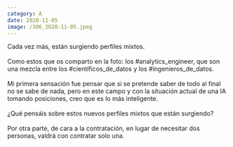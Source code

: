 ```yaml
--- 
category: A 
date: 2020-11-05 
image: /306_2020-11-05.jpeg 
--- 
```


Cada vez más, están surgiendo perfiles mixtos. <br><br>Como estos que os comparto en la foto: los #analytics_engineer, que son una mezcla entre los #científicos_de_datos y los #ingenieros_de_datos. <br><br>Mi primera sensación fue pensar que si se pretende saber de todo al final no se sabe de nada, pero en este campo y con la situación actual de una IA tomando posiciones, creo que es lo más inteligente.<br><br>¿Qué pensáis sobre estos nuevos perfiles mixtos que están surgiendo? <br><br>Por otra parte, de cara a la contratación, en lugar de necesitar dos personas, valdrá con contratar solo una.